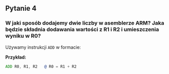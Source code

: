 ##  Pytanie 4
###  W jaki sposób dodajemy dwie liczby w asemblerze ARM? Jaka będzie składnia dodawania wartości z R1 i R2 i umieszczenia wyniku w R0?

Używamy instrukcji `ADD` w formacie:

**Przykład:**
```asm
ADD R0, R1, R2   @ R0 = R1 + R2
```

